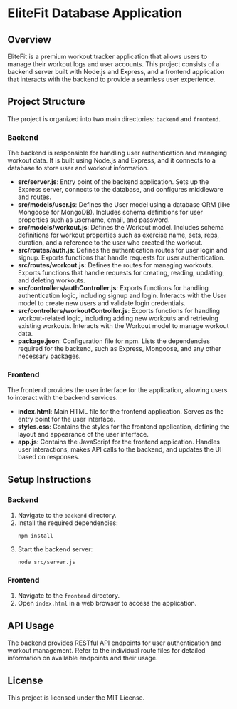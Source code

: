 # EliteFit Database Application

## Overview
EliteFit is a premium workout tracker application that allows users to manage their workout logs and user accounts. This project consists of a backend server built with Node.js and Express, and a frontend application that interacts with the backend to provide a seamless user experience.

## Project Structure
The project is organized into two main directories: `backend` and `frontend`.

### Backend
The backend is responsible for handling user authentication and managing workout data. It is built using Node.js and Express, and it connects to a database to store user and workout information.

- **src/server.js**: Entry point of the backend application. Sets up the Express server, connects to the database, and configures middleware and routes.
- **src/models/user.js**: Defines the User model using a database ORM (like Mongoose for MongoDB). Includes schema definitions for user properties such as username, email, and password.
- **src/models/workout.js**: Defines the Workout model. Includes schema definitions for workout properties such as exercise name, sets, reps, duration, and a reference to the user who created the workout.
- **src/routes/auth.js**: Defines the authentication routes for user login and signup. Exports functions that handle requests for user authentication.
- **src/routes/workout.js**: Defines the routes for managing workouts. Exports functions that handle requests for creating, reading, updating, and deleting workouts.
- **src/controllers/authController.js**: Exports functions for handling authentication logic, including signup and login. Interacts with the User model to create new users and validate login credentials.
- **src/controllers/workoutController.js**: Exports functions for handling workout-related logic, including adding new workouts and retrieving existing workouts. Interacts with the Workout model to manage workout data.
- **package.json**: Configuration file for npm. Lists the dependencies required for the backend, such as Express, Mongoose, and any other necessary packages.

### Frontend
The frontend provides the user interface for the application, allowing users to interact with the backend services.

- **index.html**: Main HTML file for the frontend application. Serves as the entry point for the user interface.
- **styles.css**: Contains the styles for the frontend application, defining the layout and appearance of the user interface.
- **app.js**: Contains the JavaScript for the frontend application. Handles user interactions, makes API calls to the backend, and updates the UI based on responses.

## Setup Instructions

### Backend
1. Navigate to the `backend` directory.
2. Install the required dependencies:
   ```
   npm install
   ```
3. Start the backend server:
   ```
   node src/server.js
   ```

### Frontend
1. Navigate to the `frontend` directory.
2. Open `index.html` in a web browser to access the application.

## API Usage
The backend provides RESTful API endpoints for user authentication and workout management. Refer to the individual route files for detailed information on available endpoints and their usage.

## License
This project is licensed under the MIT License.